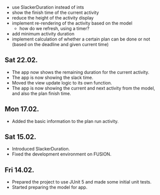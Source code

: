- use SlackerDuration instead of ints
- show the finish time of the current activity
- reduce the height of the activity display 
- implement re-rendering of the activity based on the model
    - how do we refresh, using a timer?
- add minimum activity duration
- implement calculation of whether a certain plan can be done or not (based on the deadline and given current time)

## Sat 22.02.
- The app now shows the remaining duration for the current activity. 
- The app is now showing the slack time.
- Moved the view update logic to its own function.
- The app is now showing the current and next activity from the model, and also the plan finish time.

## Mon 17.02.
- Added the basic information to the plan run activity.

## Sat 15.02.
- Introduced SlackerDuration.
- Fixed the development environment on FUSION.

## Fri 14.02.
- Prepared the project to use JUnit 5 and made some initial unit tests.
- Started preparing the model for app.